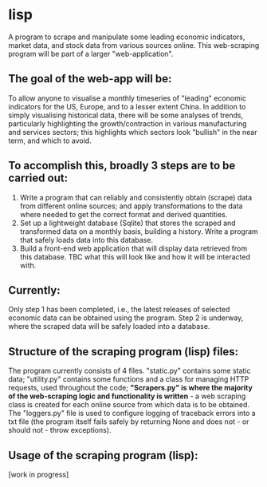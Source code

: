 # lisp
A program to scrape and manipulate some leading economic indicators, market data, and stock data from various sources online.
This web-scraping program will be part of a larger "web-application".


## The goal of the web-app will be: 
To allow anyone to visualise a monthly timeseries of "leading" economic indicators for the US, Europe, and to a lesser extent China.
In addition to simply visualising historical data, there will be some analyses of trends, particularly highlighting the growth/contraction in various manufacturing and services sectors;
this highlights which sectors look "bullish" in the near term, and which to avoid.


## To accomplish this, broadly 3 steps are to be carried out:
1. Write a program that can reliably and consistently obtain (scrape) data from different online sources; and apply transformations to the data where needed to get the correct format and derived quantities.
2. Set up a lightweight database (Sqlite) that stores the scraped and transformed data on a monthly basis, building a history. Write a program that safely loads data into this database.
3. Build a front-end web application that will display data retrieved from this database. TBC what this will look like and how it will be interacted with.


## Currently:
Only step 1 has been completed, i.e., the latest releases of selected economic data can be obtained using the program. Step 2 is underway, where the scraped data will be safely loaded into a database.


## Structure of the scraping program (lisp) files:
The program currently consists of 4 files. "static.py" contains some static data; "utility.py" contains some functions and a class for managing HTTP requests, used throughout the code; **"Scrapers.py" is where the majority of the web-scraping logic and functionality is written** - a web scraping class is created for each online source from which data is to be obtained. The "loggers.py" file is used to configure logging of traceback errors into a txt file (the program itself fails safely by returning None and does not - or should not - throw exceptions).


## Usage of the scraping program (lisp):
[work in progress]

